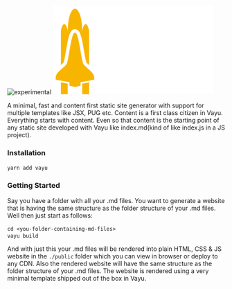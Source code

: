 ![experimental](https://raster.shields.io/badge/status-experimental-red.png)
![alt text](vayu.png "Vayu")

A minimal, fast and content first static site generator with support for multiple templates like JSX, PUG etc.
Content is a first class citizen in Vayu. Everything starts with content. Even so that content is the starting point of any static site developed with Vayu like index.md(kind of like index.js in a JS project).

### Installation

```
yarn add vayu
```

### Getting Started

Say you have a folder with all your .md files. You want to generate a website that is having the same structure as the folder structure of your .md files. Well then just start as follows:

```
cd <you-folder-containing-md-files>
vayu build
```

And with just this your .md files will be rendered into plain HTML, CSS & JS website in the `./public` folder which you can view in browser or deploy to any CDN. Also the rendered website will have the same structure as the folder structure of your .md files.
The website is rendered using a very minimal template shipped out of the box in Vayu.
